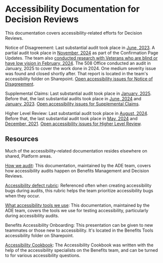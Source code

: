 # Accessibility Documentation for Decision Reviews

This documentation covers accessibility-related efforts for Decision Reviews.

Notice of Disagreement: Last substantial audit took place in [June, 2023](https://github.com/department-of-veterans-affairs/va.gov-team/issues/61234). A partial audit took place in [November, 2024](https://github.com/department-of-veterans-affairs/va.gov-team/issues/97618) as part of the Confirmation Page Updates. The team also [conducted research with Veterans who are blind or have low vision in February, 2024](https://github.com/department-of-veterans-affairs/va.gov-research-repository/issues/468). The 508 Office conducted an audit in January, 2025 to cover the work done in 2024. One medium severity issue was found and closed shortly after. That report is located in the team's accessibility folder on Sharepoint. [Open accessibility issues for Notice of Disagreement](https://github.com/department-of-veterans-affairs/va.gov-team/issues?q=is%3Aissue%20is%3Aopen%20label%3Aaccessibility%20label%3ANOD).

Supplemental Claims: Last substantial audit took place in [January, 2025](https://github.com/department-of-veterans-affairs/va.gov-team/issues/82892). Before that, the last substantial audits took place in [June, 2024](https://github.com/department-of-veterans-affairs/va.gov-team/issues/82892) and [January, 2023](https://github.com/department-of-veterans-affairs/va.gov-team/issues/52046). [Open accessibility issues for Supplemental Claims](https://github.com/department-of-veterans-affairs/va.gov-team/issues?q=is%3Aissue%20is%3Aopen%20label%3Aaccessibility%20label%3ASC).

Higher Level Review: Last substantial audit took place in [August, 2024](https://github.com/department-of-veterans-affairs/va.gov-team/issues/91384). Before that, the last substantial audit took place in [May, 2024](https://github.com/department-of-veterans-affairs/va.gov-team/issues/82890) and [December, 2021](https://github.com/department-of-veterans-affairs/va.gov-team/issues/34244). [Open accessibility issues for Higher Level Review](https://github.com/department-of-veterans-affairs/va.gov-team/issues?q=is%3Aissue%20is%3Aopen%20label%3Aaccessibility%20label%3AHLR).

## Resources

Much of the accessibility-related documentation resides elsewhere on shared, Platform areas.

[How we audit](https://github.com/department-of-veterans-affairs/va.gov-team/blob/697656b9bc50cee01ad6265fe2803caddf02f5eb/teams/ADE/how-we-audit.md#whats-tested): This documentation, maintained by the ADE team, covers how accessibility audits happen on Benefits Management and Decision Reviews.

[Accessibility defect rubric](https://depo-platform-documentation.scrollhelp.site/developer-docs/accessibility-defect-severity-rubric): Referenced often when creating accessibility bugs during audits, this rubric helps the team prioritize accessibility bugs when they occur.

[What accessibility tools we use](https://github.com/department-of-veterans-affairs/va.gov-team/blob/697656b9bc50cee01ad6265fe2803caddf02f5eb/teams/ADE/tools-we-use.md): This documentation, maintained by the ADE team, covers the tools we use for testing accessibility, particularly during accessibility audits.

Benefits Accessibility Onboarding: This presentation can be given to new teammates or those new to accessibility. It's located in the Benefits Tools accessibility folder on Sharepoint.

[Accessibility Cookbook](https://github.com/department-of-veterans-affairs/va.gov-team/blob/master/teams/ADE/accessibility-cookbook.md): The Accessibility Cookbook was written with the help of the accessibility specialists on the Benefits team, and can be turned to for various accessibility questions.

